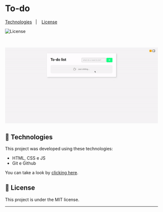<h1> To-do </h1>


<p >
  <a href="#-technologies">Technologies</a>&nbsp;&nbsp;&nbsp;|&nbsp;&nbsp;&nbsp;
  <a href="#memo-license">License</a>
</p>

<p >
  <img alt="License" src="https://img.shields.io/static/v1?label=license&message=MIT&color=49AA26&labelColor=000000">
</p>

<br>

<p align="center">
  <img src=".github/preview.gif" >
</p>

## 🚀 Technologies

This project was developed using these technologies:

- HTML, CSS e JS
- Git e Github

You can take a look by <a href="https://adrianmedeirosdev.github.io/to-do" target="_blank">clicking here</a>.

## :memo: License

This project is under the MIT license.

---
